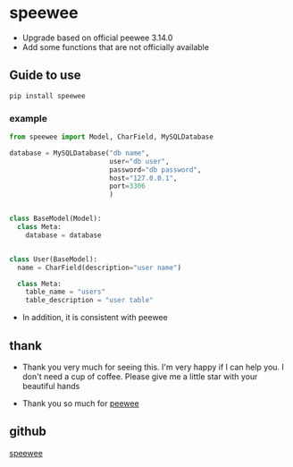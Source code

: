# speewee
* Upgrade based on official peewee 3.14.0
* Add some functions that are not officially available

## Guide to use
`pip install speewee`

### example

```python
from speewee import Model, CharField, MySQLDatabase

database = MySQLDatabase("db name",
                         user="db user",
                         password="db password",
                         host="127.0.0.1",
                         port=3306
                         )


class BaseModel(Model):
  class Meta:
    database = database


class User(BaseModel):
  name = CharField(description="user name")

  class Meta:
    table_name = "users"
    table_description = "user table"
```

* In addition, it is consistent with peewee
## thank
* Thank you very much for seeing this. I'm very happy if I can help you. I don't need a cup of coffee. Please give me a 
  little star with your beautiful hands
  
* Thank you so much for [peewee](https://github.com/coleifer/peewee)
## github
[speewee](https://github.com/langengel/speewee)

